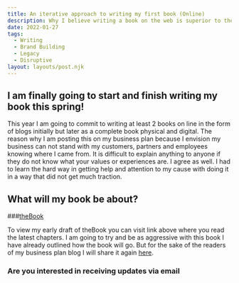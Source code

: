 ```yaml
---
title: An iterative approach to writing my first book (Online) 
description: Why I believe writing a book on the web is superior to the alternative.
date: 2022-01-27
tags:
  - Writing
  - Brand Building
  - Legacy
  - Disruptive
layout: layouts/post.njk
---
```


## I am finally going to start and finish writing my book this spring!

This year I am going to commit to writing at least 2 books on line in the form of 
blogs initially but later as a complete book physical and digital. The reason why I am posting this on my business plan because I envision my business can not stand with my customers, partners and employees knowing where I came from. It is difficult to explain anything to anyone if they do not know what your values or experiences are. I agree as well. I had to learn the hard way in getting help and attention to my cause with doing it in a way that did not get much traction.

## What will my book be about?

###[theBook](https://festive-mestorf-340dff.netlify.app/mental-health-field/)

To view my early draft of theBook you can visit link above where you read the latest chapters. I am going to try and be as aggressive with this book I have already outlined how the book will go. But for the sake of the readers of my business plan blog I will share it again [here](https://thebook.lrnecgysiam.com/introdutions/). 

### Are you interested in receiving updates via email

